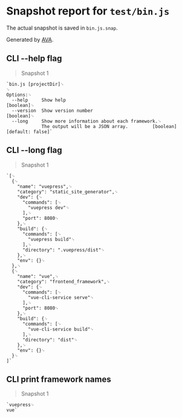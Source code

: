 # Snapshot report for `test/bin.js`

The actual snapshot is saved in `bin.js.snap`.

Generated by [AVA](https://ava.li).

## CLI --help flag

> Snapshot 1

    `bin.js [projectDir]␊
    ␊
    Options:␊
      --help     Show help                                                 [boolean]␊
      --version  Show version number                                       [boolean]␊
      --long     Show more information about each framework.␊
                 The output will be a JSON array.         [boolean] [default: false]`

## CLI --long flag

> Snapshot 1

    `[␊
      {␊
        "name": "vuepress",␊
        "category": "static_site_generator",␊
        "dev": {␊
          "commands": [␊
            "vuepress dev"␊
          ],␊
          "port": 8080␊
        },␊
        "build": {␊
          "commands": [␊
            "vuepress build"␊
          ],␊
          "directory": ".vuepress/dist"␊
        },␊
        "env": {}␊
      },␊
      {␊
        "name": "vue",␊
        "category": "frontend_framework",␊
        "dev": {␊
          "commands": [␊
            "vue-cli-service serve"␊
          ],␊
          "port": 8080␊
        },␊
        "build": {␊
          "commands": [␊
            "vue-cli-service build"␊
          ],␊
          "directory": "dist"␊
        },␊
        "env": {}␊
      }␊
    ]`

## CLI print framework names

> Snapshot 1

    `vuepress␊
    vue`
